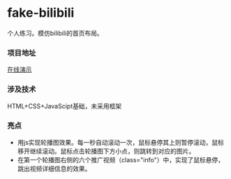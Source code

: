 # fake-bilibili
个人练习。模仿bilibili的首页布局。

### 项目地址

[在线演示](114.55.125.22:443/fake-bilibili)

### 涉及技术
HTML+CSS+JavaScipt基础，未采用框架

### 亮点
- 用js实现轮播图效果。每一秒自动滚动一次，鼠标悬停其上则暂停滚动，鼠标移开继续滚动。鼠标点击轮播图下方小点，则跳转到对应的图片。
- 在第一个轮播图右侧的六个推广视频（class="info"）中，实现了鼠标悬停，跳出视频详细信息的效果。

